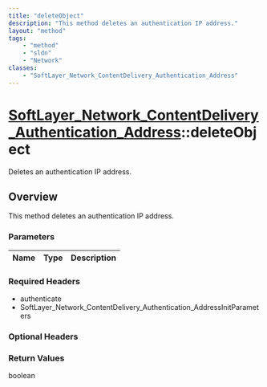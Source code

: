 ```yaml
---
title: "deleteObject"
description: "This method deletes an authentication IP address."
layout: "method"
tags:
    - "method"
    - "sldn"
    - "Network"
classes:
    - "SoftLayer_Network_ContentDelivery_Authentication_Address"
---
```

# [SoftLayer_Network_ContentDelivery_Authentication_Address](/reference/services/SoftLayer_Network_ContentDelivery_Authentication_Address)::deleteObject

Deletes an authentication IP address.


## Overview 
This method deletes an authentication IP address. 

### Parameters 
|Name | Type | Description |
| --- | --- | --- |


### Required Headers
* authenticate
* SoftLayer_Network_ContentDelivery_Authentication_AddressInitParameters

### Optional Headers

### Return Values
boolean

